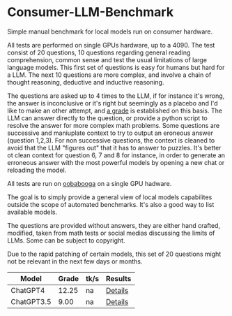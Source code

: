 # Consumer-LLM-Benchmark
Simple manual benchmark for local models run on consumer hardware.

All tests are performed on single GPUs hardware, up to a 4090. The test consist of 20 questions, 10 questions regarding general reading comprehension, common sense and test the usual limitations of large language models. This first set of questions is easy for humans but hard for a LLM. The next 10 questions are more complex, and involve a chain of thought reasoning, deductive and inductive reasoning.

The questions are asked up to 4 times to the LLM, if for instance it's wrong, the answer is inconclusive or it's right but seemingly as a placebo and I'd like to make an other attempt, and [a grade](https://emrd95.github.io/Consumer-LLM-Benchmark/) is established on this basis. The LLM can answer directly to the question, or provide a python script to resolve the answer for more complex math problems. Some questions are successive and maniuplate context to try to output an eroneous answer (question 1,2,3). For non successive questions, the context is cleaned to avoid that the LLM "figures out" that it has to answer to puzzles. It's better ot clean context for question 6, 7 and 8 for instance, in order to generate an erroneous answer with the most powerful models by opening a new chat or reloading the model.

All tests are run on [oobabooga](https://github.com/oobabooga/text-generation-webui) on a single GPU hadware.

The goal is to simply provide a general view of local models capabilites outside the scope of automated benchmarks. It's also a good way to list available models.

The questions are provided without answers, they are either hand crafted, modified, taken from math tests or social medias discussing the limits of LLMs. Some can be subject to copyright.

Due to the rapid patching of certain models, this set of 20 questions might not be relevant in the next few days or months.

| Model | Grade | tk/s | Results |
|----------|----------|----------|----------|
| ChatGPT4 | 12.25 | na | [Details](https://github.com/EMRD95/Consumer-LLM-Benchmark/blob/main/grades/ChatGPT4grades-11-26-2023.json) |
| ChatGPT3.5 | 9.00 | na | [Details](https://github.com/EMRD95/Consumer-LLM-Benchmark/blob/main/grades/ChatGPT3.5grades-11-26-2023.json) |
